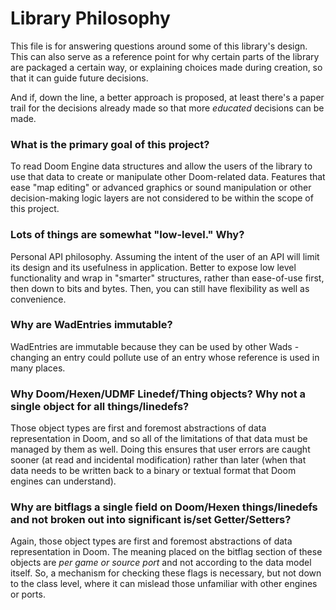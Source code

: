 # Library Philosophy

This file is for answering questions around some of this library's design. This can also
serve as a reference point for why certain parts of the library are packaged a certain
way, or explaining choices made during creation, so that it can guide future decisions.

And if, down the line, a better approach is proposed, at least there's a paper trail for
the decisions already made so that more *educated* decisions can be made.


### What is the primary goal of this project?

To read Doom Engine data structures and allow the users of the library to use that data 
to create or manipulate other Doom-related data. Features that ease "map editing" or 
advanced graphics or sound manipulation or other decision-making logic layers are not considered 
to be within the scope of this project.


### Lots of things are somewhat "low-level." Why?

Personal API philosophy. Assuming the intent of the user of an API will limit its design and
its usefulness in application. Better to expose low level functionality and wrap in "smarter"
structures, rather than ease-of-use first, then down to bits and bytes. Then, you can still have
flexibility as well as convenience. 


### Why are WadEntries immutable?

WadEntries are immutable because they can be used by other Wads - changing an entry could
pollute use of an entry whose reference is used in many places.


### Why Doom/Hexen/UDMF Linedef/Thing objects? Why not a single object for all things/linedefs?

Those object types are first and foremost abstractions of data representation in Doom, 
and so all of the limitations of that data must be managed by them as well. Doing this
ensures that user errors are caught sooner (at read and incidental modification) rather 
than later (when that data needs to be written back to a binary or textual format that 
Doom engines can understand).


### Why are bitflags a single field on Doom/Hexen things/linedefs and not broken out into significant is/set Getter/Setters?

Again, those object types are first and foremost abstractions of data representation in Doom.
The meaning placed on the bitflag section of these objects are *per game or source port* and not according 
to the data model itself. So, a mechanism for checking these flags is necessary, but not down to the class level,
where it can mislead those unfamiliar with other engines or ports.

